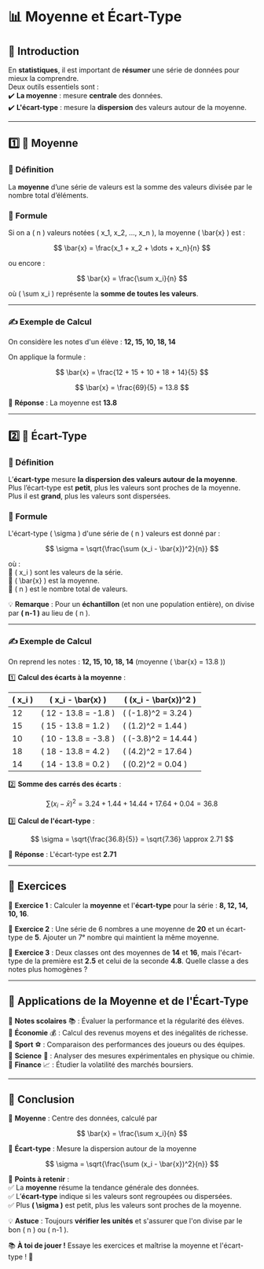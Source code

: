 # 📊 Moyenne et Écart-Type  

## 🧐 Introduction  

En **statistiques**, il est important de **résumer** une série de données pour mieux la comprendre.  
Deux outils essentiels sont :  
✔️ **La moyenne** : mesure **centrale** des données.  
✔️ **L'écart-type** : mesure la **dispersion** des valeurs autour de la moyenne.  

---

## 1️⃣ 📏 Moyenne  

### 📌 Définition  

La **moyenne** d’une série de valeurs est la somme des valeurs divisée par le nombre total d’éléments.  

### 📌 Formule  

Si on a \( n \) valeurs notées \( x_1, x_2, ..., x_n \), la moyenne \( \bar{x} \) est :  

$$ \bar{x} = \frac{x_1 + x_2 + \dots + x_n}{n} $$  

ou encore :  

$$ \bar{x} = \frac{\sum x_i}{n} $$  

où \( \sum x_i \) représente la **somme de toutes les valeurs**.  

---

### ✍️ Exemple de Calcul  

On considère les notes d'un élève : **12, 15, 10, 18, 14**  

On applique la formule :  

$$ \bar{x} = \frac{12 + 15 + 10 + 18 + 14}{5} $$  

$$ \bar{x} = \frac{69}{5} = 13.8 $$  

🔹 **Réponse** : La moyenne est **13.8**  

---

## 2️⃣ 📏 Écart-Type  

### 📌 Définition  

L’**écart-type** mesure **la dispersion des valeurs autour de la moyenne**.  
Plus l’écart-type est **petit**, plus les valeurs sont proches de la moyenne.  
Plus il est **grand**, plus les valeurs sont dispersées.  

### 📌 Formule  

L'écart-type \( \sigma \) d'une série de \( n \) valeurs est donné par :  

$$ \sigma = \sqrt{\frac{\sum (x_i - \bar{x})^2}{n}} $$  

où :  
🔹 \( x_i \) sont les valeurs de la série.  
🔹 \( \bar{x} \) est la moyenne.  
🔹 \( n \) est le nombre total de valeurs.  

💡 **Remarque** : Pour un **échantillon** (et non une population entière), on divise par **\( n-1 \)** au lieu de \( n \).  

---

### ✍️ Exemple de Calcul  

On reprend les notes : **12, 15, 10, 18, 14** (moyenne \( \bar{x} = 13.8 \))  

1️⃣ **Calcul des écarts à la moyenne** :  

| \( x_i \) | \( x_i - \bar{x} \) | \( (x_i - \bar{x})^2 \) |
|-----------|---------------------|-------------------------|
| 12        | \( 12 - 13.8 = -1.8 \) | \( (-1.8)^2 = 3.24 \)  |
| 15        | \( 15 - 13.8 = 1.2 \)  | \( (1.2)^2 = 1.44 \)   |
| 10        | \( 10 - 13.8 = -3.8 \) | \( (-3.8)^2 = 14.44 \) |
| 18        | \( 18 - 13.8 = 4.2 \)  | \( (4.2)^2 = 17.64 \)  |
| 14        | \( 14 - 13.8 = 0.2 \)  | \( (0.2)^2 = 0.04 \)   |

2️⃣ **Somme des carrés des écarts** :  

$$ \sum (x_i - \bar{x})^2 = 3.24 + 1.44 + 14.44 + 17.64 + 0.04 = 36.8 $$  

3️⃣ **Calcul de l'écart-type** :  

$$ \sigma = \sqrt{\frac{36.8}{5}} = \sqrt{7.36} \approx 2.71 $$  

🔹 **Réponse** : L'écart-type est **2.71**  

---

## 📝 Exercices  

📌 **Exercice 1** : Calculer la **moyenne** et l'**écart-type** pour la série : **8, 12, 14, 10, 16**.  

📌 **Exercice 2** : Une série de 6 nombres a une moyenne de **20** et un écart-type de **5**. Ajouter un 7ᵉ nombre qui maintient la même moyenne.  

📌 **Exercice 3** : Deux classes ont des moyennes de **14** et **16**, mais l'écart-type de la première est **2.5** et celui de la seconde **4.8**. Quelle classe a des notes plus homogènes ?  

---

## 🎯 Applications de la Moyenne et de l'Écart-Type  

🔹 **Notes scolaires** 📚 : Évaluer la performance et la régularité des élèves.  
🔹 **Économie** 💰 : Calcul des revenus moyens et des inégalités de richesse.  
🔹 **Sport** ⚽ : Comparaison des performances des joueurs ou des équipes.  
🔹 **Science** 🔬 : Analyser des mesures expérimentales en physique ou chimie.  
🔹 **Finance** 📈 : Étudier la volatilité des marchés boursiers.  

---

## 🎉 Conclusion  

📌 **Moyenne** : Centre des données, calculé par  

$$ \bar{x} = \frac{\sum x_i}{n} $$  

📌 **Écart-type** : Mesure la dispersion autour de la moyenne  

$$ \sigma = \sqrt{\frac{\sum (x_i - \bar{x})^2}{n}} $$  

📌 **Points à retenir** :  
✅ La **moyenne** résume la tendance générale des données.  
✅ L’**écart-type** indique si les valeurs sont regroupées ou dispersées.  
✅ Plus **\( \sigma \)** est petit, plus les valeurs sont proches de la moyenne.  

💡 **Astuce** : Toujours **vérifier les unités** et s'assurer que l'on divise par le bon \( n \) ou \( n-1 \).  

📚 **À toi de jouer !** Essaye les exercices et maîtrise la moyenne et l'écart-type ! 🚀  
